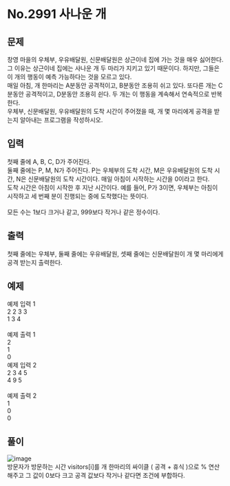 # No.2991 사나운 개

## 문제
창영 마을의 우체부, 우유배달원, 신문배달원은 상근이네 집에 가는 것을 매우 싫어한다. 그 이유는 상근이네 집에는 사나운 개 두 마리가 지키고 있기 때문이다. 하지만, 그들은 이 개의 행동이 예측 가능하다는 것을 모르고 있다.<br>
매일 아침, 개 한마리는 A분동안 공격적이고, B분동안 조용히 쉬고 있다. 또다른 개는 C분동안 공격적이고, D분동안 조용히 쉰다. 두 개는 이 행동을 계속해서 연속적으로 반복한다.<br>
우체부, 신문배달원, 우유배달원의 도착 시간이 주어졌을 때, 개 몇 마리에게 공격을 받는지 알아내는 프로그램을 작성하시오.<br>

## 입력
첫째 줄에 A, B, C, D가 주어진다. <br>
둘째 줄에는 P, M, N가 주어진다. P는 우체부의 도착 시간, M은 우유배달원의 도착 시간, N은 신문배달원의 도착 시간이다. 매일 아침이 시작하는 시간을 0이라고 한다.<br>
도착 시간은 아침이 시작한 후 지난 시간이다. 예를 들어, P가 3이면, 우체부는 아침이 시작하고 세 번째 분이 진행되는 중에 도착했다는 뜻이다.<br>
<br>
모든 수는 1보다 크거나 같고, 999보다 작거나 같은 정수이다.<br>

## 출력
첫째 줄에는 우체부, 둘째 줄에는 우유배달원, 셋째 줄에는 신문배달원이 개 몇 마리에게 공격 받는지 출력한다.<br>

## 예제
예제 입력 1<br> 
2 2 3 3<br>
1 3 4<br>
<br>
예제 출력 1 <br>
2<br>
1<br>
0<br>
예제 입력 2 <br>
2 3 4 5<br>
4 9 5<br>
<br>
예제 출력 2 <br>
1<br>
0<br>
0<br>

## 풀이

![image](https://github.com/user-attachments/assets/427cadb7-4e47-442e-bc69-d2036dccac0b)<br>
방문자가 방문하는 시간 visitors[i]를 개 한마리의 싸이클 ( 공격 + 휴식 )으로 % 연산 해주고 그 값이 0보다 크고 공격 값보다 작거나 같다면 조건에 부합하다.
